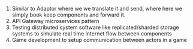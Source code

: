 1. Similar to Adaptor where we we translate it and send, where here we simply book keep components and forward it.
2. API Gateway microservices pattern
3. Testing distributed system software like replicated/sharded storage systems to simulate real time internet flow between components
4. Game development to setup communication between actors in a game